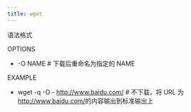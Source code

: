 ```yaml
---
title: wget
---
```


语法格式

OPTIONS

- -O NAME # 下载后重命名为指定的 NAME

EXAMPLE

- wget -q -O - <http://www.baidu.com/> # 不下载，将 URL 为<http://www.baidu.com/>的内容输出到标准输出上
